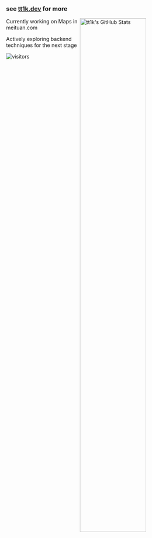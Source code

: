### see [tt1k.dev](https://tt1k.dev) for more

<a href="https://github.com/tt1k">
<img
  src="https://github-readme-stats.vercel.app/api?username=tt1k&count_private=true&show_icons=true&bg_color=330,f2ffe6,e6ffff"
  title="tt1k&#039;s GitHub Stats"
  align="right"
  width="60%"
/>
</a>

Currently working on Maps in meituan.com

Actively exploring backend techniques for the next stage

![visitors](https://visitor-badge.laobi.icu/badge?page_id=tt1k)

